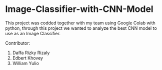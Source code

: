 # Image-Classifier-with-CNN-Model
This project was codded together with my team using Google Colab with python, through this project we wanted to analyze the best CNN model to use as an Image Classifier. 

Contributor:
1. Daffa Rizky Rizaly
2. Edbert Khovey
3. William Yulio
